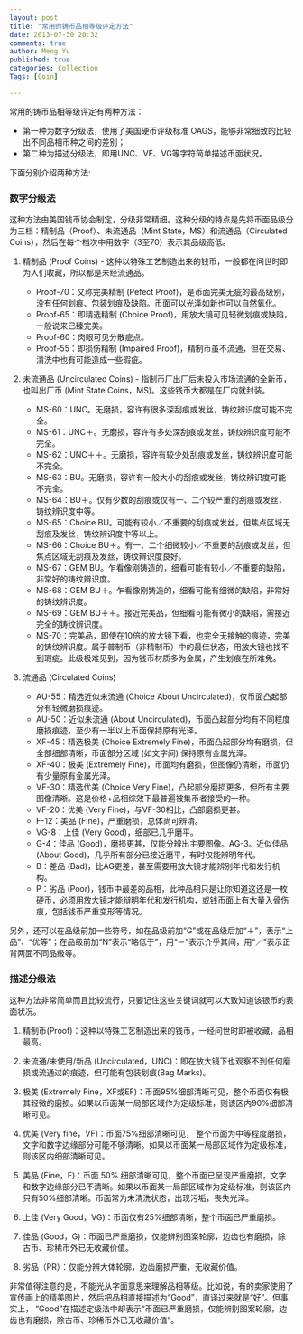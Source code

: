 ```yaml
---
layout: post
title: "常用的铸币品相等级评定方法"
date: 2013-07-30 20:32
comments: true
author: Meng Yu
published: true
categories: Collection
Tags: [Coin]

---
```


常用的铸币品相等级评定有两种方法：

* 第一种为数字分级法，使用了美国硬币评级标准 OAGS，能够非常细致的比较出不同品相币种之间的差别；
* 第二种为描述分级法，即用UNC、VF、VG等字符简单描述币面状况。

下面分别介绍两种方法:

### 数字分级法

这种方法由美国钱币协会制定，分级非常精细。这种分级的特点是先将币面品级分为三档：精制品（Proof）、未流通品（Mint State，MS）和流通品（Circulated Coins），然后在每个档次中用数字（3至70）表示其品级高低。

1. 精制品 (Proof Coins) - 这种以特殊工艺制造出来的钱币，一般都在问世时即为人们收藏，所以都是未经流通品。

	* Proof-70：又称完美精制 (Pefect Proof)，是币面完美无疵的最高级别，没有任何划痕、包装划痕及缺陷。币面可以光泽如新也可以自然氧化。
	* Proof-65：即精选精制 (Choice Proof)，用放大镜可见轻微划痕或缺陷，一般说来已臻完美。
	* Proof-60：肉眼可见分散疵点。
	* Proof-55：即损伤精制 (Impaired Proof)，精制币虽不流通，但在交易、清洗中也有可能造成一些瑕疵。

2. 未流通品 (Uncirculated Coins) - 指制币厂出厂后未投入市场流通的全新币，也叫出厂币 (Mint State Coins，MS)。这些钱币大都是在厂内就封装。

	* MS-60：UNC。无磨损，容许有很多深刮痕或发丝，铸纹辨识度可能不完全。
	* MS-61：UNC＋。无磨损，容许有多处深刮痕或发丝，铸纹辨识度可能不完全。
	* MS-62：UNC＋＋。无磨损，容许有较少处刮痕或发丝，铸纹辨识度可能不完全。
	* MS-63：BU。无磨损，容许有一般大小的刮痕或发丝，铸纹辨识度可能不完全。
	* MS-64：BU＋。仅有少数的刮痕或仅有一、二个较严重的刮痕或发丝，铸纹辨识度中等。
	* MS-65：Choice BU。可能有较小／不重要的刮痕或发丝，但焦点区域无刮痕及发丝，铸纹辨识度中等以上。
	* MS-66：Choice BU＋。有一、二个细微较小／不重要的刮痕或发丝，但焦点区域无刮痕及发丝，铸纹辨识度良好。
	* MS-67：GEM BU。乍看像刚铸造的，细看可能有较小／不重要的缺陷，非常好的铸纹辨识度。
	* MS-68：GEM BU＋。乍看像刚铸造的，细看可能有细微的缺陷，非常好的铸纹辨识度。
	* MS-69：GEM BU＋＋。接近完美品，但细看可能有微小的缺陷，需接近完全的铸纹辨识度。
	* MS-70：完美品，即使在10倍的放大镜下看，也完全无接触的痕迹，完美的铸纹辨识度。属于普制币（非精制币）中的最佳状态，用放大镜也找不到瑕疵。此级极难见到，因为钱币材质多为金属，产生划痕在所难免。<br/>

3. 流通品 (Circulated Coins)

	* AU-55：精选近似未流通 (Choice About Uncirculated)，仅币面凸起部分有轻微磨损痕迹。
	* AU-50：近似未流通 (About Uncirculated)，币面凸起部分均有不同程度磨损痕迹，至少有一半以上币面保持原有光泽。
	* XF-45：精选极美 (Choice Extremely Fine)，币面凸起部分均有磨损，但全部细部清晰，币面部分区域 (如文字间) 保持原有金属光泽。
	* XF-40：极美 (Extremely Fine)，币面均有磨损，但图像仍清晰，币面仍有少量原有金属光泽。
	* VF-30：精选优美 (Choice Very Fine)，凸起部分磨损更多，但所有主要图像清晰。这是价格+品相综效下最普遍被集币者接受的一种。
	* VF-20：优美 (Very Fine)，与VF-30相比，凸部磨损更甚。
	* F-12：美品 (Fine)，严重磨损，总体尚可辨清。
	* VG-8：上佳 (Very Good)，细部已几乎磨平。
	* G-4：佳品 (Good)，磨损更甚，仅能分辨出主要图像。AG-3。近似佳品 (About Good)，几乎所有部分已接近磨平，有时仅能辨明年代。
	* B：差品 (Bad)，比AG更差，甚至需要用放大镜才能辨别年代和发行机构。
	* P：劣品 (Poor)，钱币中最差的品相，此种品相只是让你知道这还是一枚硬币，必须用放大镜才能辩明年代和发行机构，或钱币面上有大量入骨伤痕，包括钱币严重变形等情况。

另外，还可以在品级前加一些符号，如在品级前加“G”或在品级后加“＋”，表示“上品”、“优等”；在品级前加“N”表示“略低于”，用“－”表示介乎其间，用“／”表示正背两面不同品级等。

### 描述分级法

这种方法非常简单而且比较流行，只要记住这些关键词就可以大致知道该银币的表面状况。

1. 精制币(Proof)：这种以特殊工艺制造出来的钱币，一经问世时即被收藏，品相最高。

2. 未流通/未使用/新品 (Uncirculated，UNC)：即在放大镜下也观察不到任何磨损或流通过的痕迹，但可能有包装划痕(Bag Marks)。

3. 极美 (Extremely Fine，XF或EF)：币面95%细部清晰可见，整个币面仅有极其轻微的磨损。如果以币面某一局部区域作为定级标准，则该区内90%细部清晰可见。

4. 优美 (Very fine，VF)：币面75%细部清晰可见， 整个币面为中等程度磨损，文字和数字边缘部分可能不够清晰。如果以币面某一局部区域作为定级标准，则该区内细部清晰可见。

5. 美品 (Fine，F)：币面 50% 细部清晰可见，整个币面已呈现严重磨损，文字和数字边缘部分已不清晰。如果以币面某一局部区域作为定级标准，则该区内只有50%细部清晰。币面常为未清洗状态，出现污垢，丧失光泽。

6. 上佳 (Very Good，VG)：币面仅有25%细部清晰，整个币面已严重磨损。

7. 佳品 (Good，G)：币面已严重磨损，仅能辨别图案轮廓，边齿也有磨损，除古币、珍稀币外已无收藏价值。

8. 劣品（PR）：仅能分辨大体轮廓，边齿磨损严重，无收藏价值。

非常值得注意的是，不能光从字面意思来理解品相等级。比如说，有的卖家使用了宣传画上的精美图片，然后把品相直接描述为“Good”，直译过来就是“好”。但事实上， “Good”在描述定级法中却表示“币面已严重磨损，仅能辨别图案轮廓，边齿也有磨损，除古币、珍稀币外已无收藏价值”。
